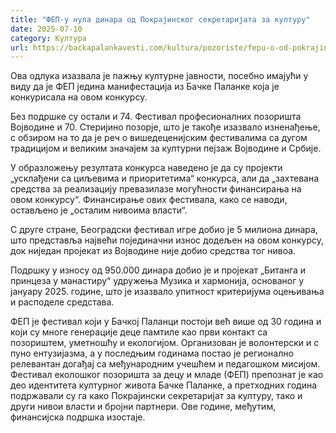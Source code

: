 ```yaml
---
title: "ФЕП-у нула динара од Покрајинског секретаријата за културу"
date: 2025-07-10
category: Култура
url: https://backapalankavesti.com/kultura/pozoriste/fepu-o-od-pokrajinskog-sekreterijata-za-kulturu/
---
```


Ова одлука изазвала је пажњу културне јавности, посебно имајући у виду да је ФЕП једина манифестација из Бачке Паланке која је конкурисала на овом конкурсу.

Без подршке су остали и 74. Фестивал професионалних позоришта Војводине и 70. Стеријино позорје, што је такође изазвало изненађење, с обзиром на то да је реч о вишедеценијским фестивалима са дугом традицијом и великим значајем за културни пејзаж Војводине и Србије.

У образложењу резултата конкурса наведено је да су пројекти „усклађени са циљевима и приоритетима“ конкурса, али да „захтевана средства за реализацију превазилазе могућности финансирања на овом конкурсу“. Финансирање ових фестивала, како се наводи, остављено је „осталим нивоима власти“.

С друге стране, Београдски фестивал игре добио је 5 милиона динара, што представља највећи појединачни износ додељен на овом конкурсу, док ниједан пројекат из Војводине није добио средства тог нивоа.

Подршку у износу од 950.000 динара добио је и пројекат „Битанга и принцеза у манастиру“ удружења Музика и хармонија, основаног у јануару 2025. године, што је изазвало упитност критеријума оцењивања и расподеле средстава.

ФЕП је фестивал који у Бачкој Паланци постоји већ више од 30 година и који су многе генерације деце памтиле као први контакт са позориштем, уметношћу и екологијом. Организован је волонтерски и с пуно ентузијазма, а у последњим годинама постао је регионално релевантан догађај са међународним учешћем и педагошком мисијом. Фестивал еколошког позоришта за децу и младе (ФЕП) препознат је као део идентитета културног живота Бачке Паланке, а претходних година подржавали су га како Покрајински секретаријат за културу, тако и други нивои власти и бројни партнери. Ове године, међутим, финансијска подршка изостаје.

